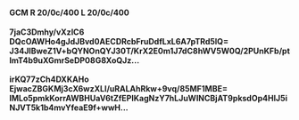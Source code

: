 #### GCM R 20/0c/400 L 20/0c/400
**7jaC3Dmhy/vXzIC6**<br/>**DQcOAWHo4gJdJBvd0AECDRcbFruDdfLxL6A7pTRd5lQ=**<br/>**J34JIBweZ1V+bQYNOnQYJ30T/KrX2E0m1J7dC8hWV5W0Q/2PUnKFb/ptlmT4b9uXGmrSeDP08G8XoQJz...**<br/><br/>
**irKQ77zCh4DXKAHo**<br/>**EjwacZBGKMj3cX6wzXLI/uRALAhRkw+9vq/85MF1MBE=**<br/>**lMLo5pmkKorrAWBHUaV6tZfEPlKagNzY7hLJuWINCBjAT9pksdOp4HlJ5iNJVT5k1b4mvYfeaE9f+wwH...**